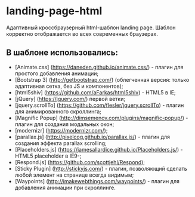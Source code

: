 # landing-page-html
Адаптивный кроссбраузерный html-шаблон landing page. 
Шаблон корректно отображается во всех современных браузерах.

## В шаблоне использовались:
* [Animate.css] (https://daneden.github.io/animate.css/) - плагин для простого добавления анимации;
* [Bootstrap 3] (http://getbootstrap.com/) (облегченная версия: только адаптивная сетка, без JS и компонентов);
* [html5shiv] (https://github.com/aFarkas/html5shiv) - HTML5 в IE;
* [jQuery] (https://jquery.com/) первой ветки;
* [jquery.scrollTo] (https://github.com/flesler/jquery.scrollTo) - плагин для анимированного скроллинга;
* [Magnific Popup] (http://dimsemenov.com/plugins/magnific-popup/) - плагин для создания модальных окон;
* [modernizr] (https://modernizr.com/);
* [parallax.js] (http://pixelcog.github.io/parallax.js/) - плагин для создания эффекта parallax scrolling;
* [Placeholders.js] (https://jamesallardice.github.io/Placeholders.js/) - HTML5 placeholder в IE9-;
* [Respond.js] (https://github.com/scottjehl/Respond);
* [Sticky Plugin] (http://stickyjs.com/) - плагин, позволяющий сделать любой элемент на странице всегда видимым;
* [Waypoints] (http://imakewebthings.com/waypoints/) - плагин для добавления анимации при скроллинге.